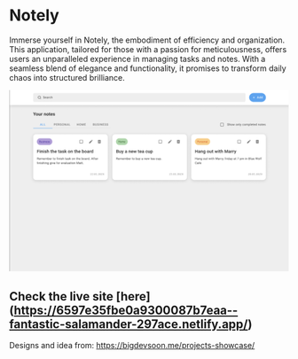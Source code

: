 # Notely

Immerse yourself in Notely, the embodiment of efficiency and organization. This application, tailored for those with a passion for meticulousness, offers users an unparalleled experience in managing tasks and notes. With a seamless blend of elegance and functionality, it promises to transform daily chaos into structured brilliance.

![Notely design](image.png)

## Check the live site [here] (https://6597e35fbe0a9300087b7eaa--fantastic-salamander-297ace.netlify.app/)

Designs and idea from: https://bigdevsoon.me/projects-showcase/
